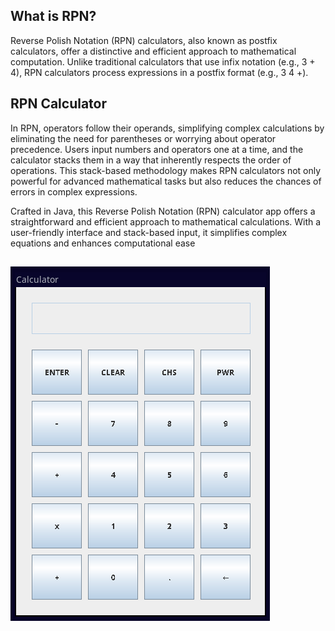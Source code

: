 ## What is RPN?

Reverse Polish Notation (RPN) calculators, also known as postfix calculators, offer a distinctive and efficient approach to mathematical computation. Unlike traditional calculators that use infix notation (e.g., 3 + 4), RPN calculators process expressions in a postfix format (e.g., 3 4 +).

## RPN Calculator
In RPN, operators follow their operands, simplifying complex calculations by eliminating the need for parentheses or worrying about operator precedence. Users input numbers and operators one at a time, and the calculator stacks them in a way that inherently respects the order of operations. This stack-based methodology makes RPN calculators not only powerful for advanced mathematical tasks but also reduces the chances of errors in complex expressions.

Crafted in Java, this Reverse Polish Notation (RPN) calculator app offers a straightforward and efficient approach to mathematical calculations. With a user-friendly interface and stack-based input, it simplifies complex equations and enhances computational ease
##
![PREVIEW](calculatorPreview.png)
